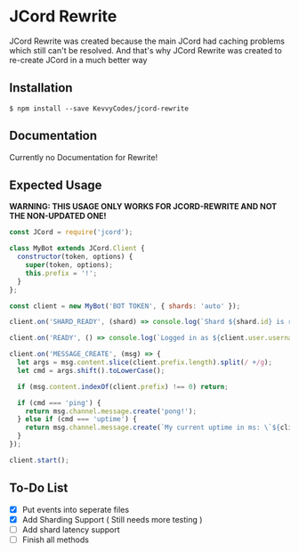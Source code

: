 # JCord Rewrite
JCord Rewrite was created because the main JCord had caching problems which still can't be resolved. And that's why JCord Rewrite was created to re-create JCord in a much better way  

## Installation
`$ npm install --save KevvyCodes/jcord-rewrite`

## Documentation
Currently no Documentation for Rewrite!

## Expected Usage
**WARNING: THIS USAGE ONLY WORKS FOR JCORD-REWRITE AND NOT THE NON-UPDATED ONE!**

```js
const JCord = require('jcord');

class MyBot extends JCord.Client {
  constructor(token, options) {
    super(token, options);
    this.prefix = '!';
  }
};

const client = new MyBot('BOT TOKEN', { shards: 'auto' });

client.on('SHARD_READY', (shard) => console.log(`Shard ${shard.id} is ready!`));

client.on('READY', () => console.log(`Logged in as ${client.user.username}!`));

client.on('MESSAGE_CREATE', (msg) => {
  let args = msg.content.slice(client.prefix.length).split(/ +/g);
  let cmd = args.shift().toLowerCase();

  if (msg.content.indexOf(client.prefix) !== 0) return;

  if (cmd === 'ping') {
    return msg.channel.message.create('pong!');
  } else if (cmd === 'uptime') {
    return msg.channel.message.create(`My current uptime in ms: \`${client.uptime}ms\``);
  }
});

client.start();
```

## To-Do List
- [x] Put events into seperate files  
- [x] Add Sharding Support ( Still needs more testing )  
- [ ] Add shard latency support
- [ ] Finish all methods
